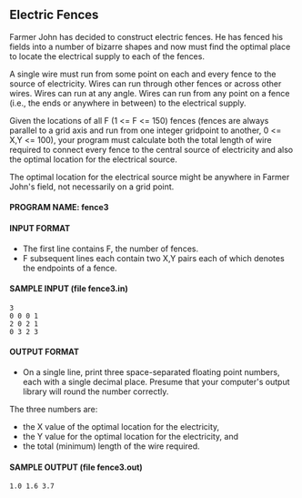 ## Electric Fences

Farmer John has decided to construct electric fences. He has fenced his fields into a number of bizarre shapes and now must find the optimal place to locate the electrical supply to each of the fences.

A single wire must run from some point on each and every fence to the source of electricity. Wires can run through other fences or across other wires. Wires can run at any angle. Wires can run from any point on a fence (i.e., the ends or anywhere in between) to the electrical supply.

Given the locations of all F (1 <= F <= 150) fences (fences are always parallel to a grid axis and run from one integer gridpoint to another, 0 <= X,Y <= 100), your program must calculate both the total length of wire required to connect every fence to the central source of electricity and also the optimal location for the electrical source.

The optimal location for the electrical source might be anywhere in Farmer John's field, not necessarily on a grid point.

#### PROGRAM NAME: fence3

#### INPUT FORMAT

* The first line contains F, the number of fences.
* F subsequent lines each contain two X,Y pairs each of which denotes the endpoints of a fence.

#### SAMPLE INPUT (file fence3.in)
```
3
0 0 0 1
2 0 2 1
0 3 2 3
```

#### OUTPUT FORMAT

* On a single line, print three space-separated floating point numbers, each with a single decimal place. Presume that your computer's output library will round the number correctly.

The three numbers are:

* the X value of the optimal location for the electricity,
* the Y value for the optimal location for the electricity, and
* the total (minimum) length of the wire required.

#### SAMPLE OUTPUT (file fence3.out)
```
1.0 1.6 3.7
```
